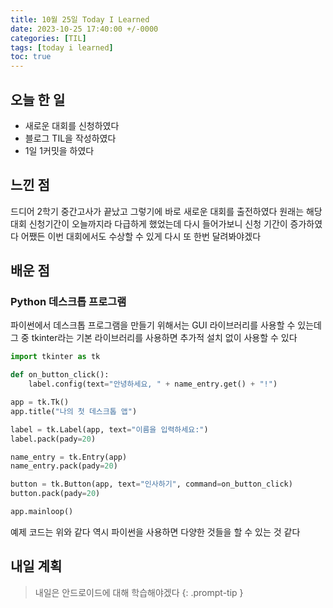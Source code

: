 ```yaml
---
title: 10월 25일 Today I Learned
date: 2023-10-25 17:40:00 +/-0000
categories: [TIL]
tags: [today i learned]
toc: true
---
```


## 오늘 한 일

* 새로운 대회를 신청하였다
* 블로그 TIL을 작성하였다
* 1일 1커밋을 하였다

## 느낀 점

드디어 2학기 중간고사가 끝났고 그렇기에 바로 새로운 대회를 출전하였다 원래는 해당 대회 신청기간이 오늘까지라 다급하게 했었는데 다시 들어가보니 신청 기간이 증가하였다 어쨌든 이번 대회에서도 수상할 수 있게 다시 또 한번 달려봐야겠다

## 배운 점

### Python 데스크톱 프로그램

파이썬에서 데스크톱 프로그램을 만들기 위해서는 GUI 라이브러리를 사용할 수 있는데 그 중 tkinter라는 기본 라이브러리를 사용하면 추가적 설치 없이 사용할 수 있다

~~~python
import tkinter as tk

def on_button_click():
    label.config(text="안녕하세요, " + name_entry.get() + "!")

app = tk.Tk()
app.title("나의 첫 데스크톱 앱")

label = tk.Label(app, text="이름을 입력하세요:")
label.pack(pady=20)

name_entry = tk.Entry(app)
name_entry.pack(pady=20)

button = tk.Button(app, text="인사하기", command=on_button_click)
button.pack(pady=20)

app.mainloop()
~~~

예제 코드는 위와 같다 역시 파이썬을 사용하면 다양한 것들을 할 수 있는 것 같다

## 내일 계획

> 내일은 안드로이드에 대해 학습해야겠다
{: .prompt-tip }

